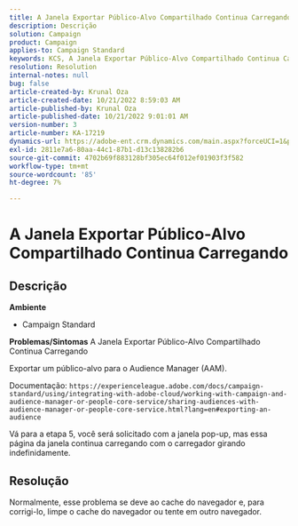 ```yaml
---
title: A Janela Exportar Público-Alvo Compartilhado Continua Carregando
description: Descrição
solution: Campaign
product: Campaign
applies-to: Campaign Standard
keywords: KCS, A Janela Exportar Público-Alvo Compartilhado Continua Carregando
resolution: Resolution
internal-notes: null
bug: false
article-created-by: Krunal Oza
article-created-date: 10/21/2022 8:59:03 AM
article-published-by: Krunal Oza
article-published-date: 10/21/2022 9:01:01 AM
version-number: 3
article-number: KA-17219
dynamics-url: https://adobe-ent.crm.dynamics.com/main.aspx?forceUCI=1&pagetype=entityrecord&etn=knowledgearticle&id=693dd99b-1e51-ed11-bba2-0022480867fb
exl-id: 2811e7a6-80aa-44c1-87b1-d13c138282b6
source-git-commit: 4702b69f883128bf305ec64f012ef01903f3f582
workflow-type: tm+mt
source-wordcount: '85'
ht-degree: 7%

---
```


# A Janela Exportar Público-Alvo Compartilhado Continua Carregando

## Descrição

<b>Ambiente</b>
- Campaign Standard



<b>Problemas/Sintomas</b>
A Janela Exportar Público-Alvo Compartilhado Continua Carregando

Exportar um público-alvo para o Audience Manager (AAM).

Documentação: `https://experienceleague.adobe.com/docs/campaign-standard/using/integrating-with-adobe-cloud/working-with-campaign-and-audience-manager-or-people-core-service/sharing-audiences-with-audience-manager-or-people-core-service.html?lang=en#exporting-an-audience`

Vá para a etapa 5, você será solicitado com a janela pop-up, mas essa página da janela continua carregando com o carregador girando indefinidamente.


## Resolução


Normalmente, esse problema se deve ao cache do navegador e, para corrigi-lo, limpe o cache do navegador ou tente em outro navegador.
